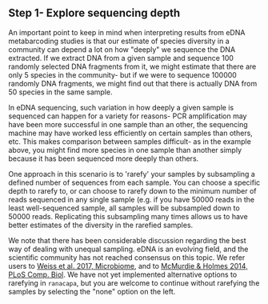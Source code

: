 ## Step 1- Explore sequencing depth

An important point to keep in mind when interpreting results from eDNA metabarcoding studies is that our estimate of species diversity in a community can depend a lot on how "deeply" we sequence the DNA extracted. If we extract DNA from a given sample and sequence 100 randomly selected DNA fragments from it, we might estimate that there are only 5 species in the community- but if we were to sequence 100000 randomly DNA fragments, we might find out that there is actually DNA from 50 species in the same sample.

In eDNA sequencing, such variation in how deeply a given sample is sequenced can happen for a variety for reasons- PCR amplification may have been more successful in one sample than an other, the sequencing machine may have worked less efficiently on certain samples than others, etc. This makes comparison between samples difficult- as in the example above, you might find more species in one sample than another simply because it has been sequenced more deeply than others.

One approach in this scenario is to 'rarefy' your samples by subsampling a defined number of sequences from each sample. You can choose a specific depth to rarefy to, or can choose to rarefy down to the minimum number of reads sequenced in any single sample (e.g. if you have 50000 reads in the least well-sequenced sample, all samples will be subsampled down to 50000 reads. Replicating this subsampling many times allows us to have better estimates of the diversity in the rarefied samples.

We note that there has been considerable discussion regarding the best way of dealing with unequal sampling. eDNA is an evolving field, and the scientific community has not reached consensus on this topic. We refer users to  [Weiss et al. 2017, Microbiome](https://microbiomejournal.biomedcentral.com/articles/10.1186/s40168-017-0237-y), and to [McMurdie & Holmes 2014, PLoS Comp. Biol](http://journals.plos.org/ploscompbiol/article?id=10.1371/journal.pcbi.1003531). We have not yet implemented alternative options to rarefying in `ranacapa`, but you are welcome to continue without rarefying the samples by selecting the "none" option on the left.
